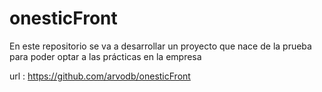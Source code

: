 # onesticFront
En este repositorio se va a desarrollar un proyecto que nace de la prueba para poder optar a las prácticas en la empresa 

url : https://github.com/arvodb/onesticFront
